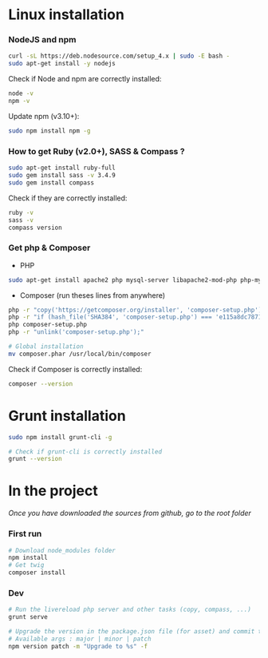 # Linux installation

### NodeJS and npm

```bash
curl -sL https://deb.nodesource.com/setup_4.x | sudo -E bash -
sudo apt-get install -y nodejs
```
 
Check if Node and npm are correctly installed:
```bash
node -v  
npm -v
```

Update npm (v3.10+):
```bash
sudo npm install npm -g
```

### How to get Ruby (v2.0+), SASS & Compass ?
```bash
sudo apt-get install ruby-full
sudo gem install sass -v 3.4.9
sudo gem install compass
```

Check if they are correctly installed:
```bash
ruby -v
sass -v
compass version
```

### Get php & Composer

* PHP  
```bash
sudo apt-get install apache2 php mysql-server libapache2-mod-php php-mysql
```

* Composer (run theses lines from anywhere)  
```bash
php -r "copy('https://getcomposer.org/installer', 'composer-setup.php');"
php -r "if (hash_file('SHA384', 'composer-setup.php') === 'e115a8dc7871f15d853148a7fbac7da27d6c0030b848d9b3dc09e2a0388afed865e6a3d6b3c0fad45c48e2b5fc1196ae') { echo 'Installer verified'; } else { echo 'Installer corrupt'; unlink('composer-setup.php'); } echo PHP_EOL;"
php composer-setup.php
php -r "unlink('composer-setup.php');"

# Global installation
mv composer.phar /usr/local/bin/composer
```

Check if Composer is correctly installed:
```bash
composer --version
```

# Grunt installation
```bash
sudo npm install grunt-cli -g

# Check if grunt-cli is correctly installed
grunt --version
```

# In the project

*Once you have downloaded the sources from github, go to the root folder*

### First run
```bash
# Download node_modules folder
npm install
# Get twig
composer install
```
### Dev
```bash
# Run the livereload php server and other tasks (copy, compass, ...)
grunt serve

# Upgrade the version in the package.json file (for asset) and commit the changes
# Available args : major | minor | patch
npm version patch -m "Upgrade to %s" -f
```
